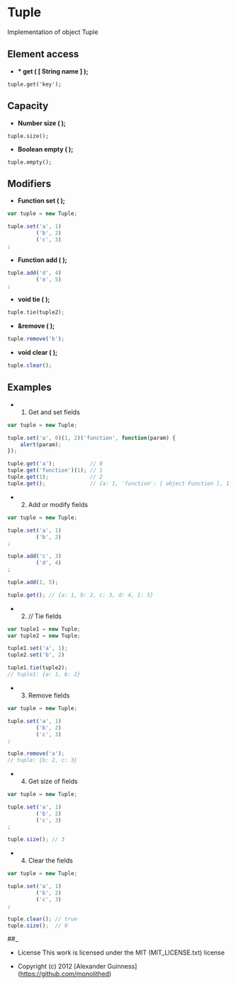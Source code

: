 # Tuple

Implementation of object Tuple

## Element access

* **\* get ( [ String name ] );**<br />

```javascrip
tuple.get('key');
```

## Capacity

* **Number size ( );**<br />

```javascrip
tuple.size();
```

* **Boolean empty ( );**<br />

```javascrip
tuple.empty();
```

## Modifiers

* **Function set ( );**<br />

```javascript
var tuple = new Tuple;

tuple.set('a', 1)
         ('b', 2)
         ('c', 3)
;
```

* **Function add ( );**<br />

```javascript
tuple.add('d', 4)
         ('e', 5)
;
```

* **void tie ( );**<br />

```javascript
tuple.tie(tuple2);
```

* **&remove ( );**<br />

```javascript
tuple.remove('b');
```

* **void clear ( );**<br />

```javascript
tuple.clear();
```

## Examples

* 1. Get and set fields

```javascript
var tuple = new Tuple;

tuple.set('a', 0)(1, 2)('function', function(param) {
	alert(param);
});

tuple.get('a');           // 0
tuple.get('function')(1); // 1
tuple.get(1);             // 2
tuple.get();              // {a: 1, 'function': [ object Function ], 1: 2}
```


* 2. Add or modify fields

```javascript
var tuple = new Tuple;

tuple.set('a', 1)
         ('b', 2)
;

tuple.add('c', 3)
         ('d', 4)
;

tuple.add(1, 5);

tuple.get(); // {a: 1, b: 2, c: 3, d: 4, 1: 5}
```

* 2. // Tie fields

```javascript
var tuple1 = new Tuple;
var tuple2 = new Tuple;

tuple1.set('a', 1);
tuple2.set('b', 2)

tuple1.tie(tuple2);
// tuple1: {a: 1, b: 2}
```

* 3. Remove fields

```javascript
var tuple = new Tuple;

tuple.set('a', 1)
         ('b', 2)
         ('c', 3)
;

tuple.remove('a');
// tuple: {b: 2, c: 3}
```


* 4. Get size of fields

```javascript
var tuple = new Tuple;

tuple.set('a', 1)
         ('b', 2)
         ('c', 3)
;

tuple.size(); // 3
```

* 4. Clear the fields

```javascript
var tuple = new Tuple;

tuple.set('a', 1)
         ('b', 2)
         ('c', 3)
;

tuple.clear(); // true
tuple.size();  // 0
```


##_

* License
   This work is licensed under the MIT (MIT_LICENSE.txt) license

* Copyright (c) 2012 [Alexander Guinness] (https://github.com/monolithed)
